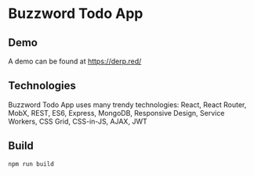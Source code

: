 # Buzzword Todo App

## Demo
A demo can be found at https://derp.red/


## Technologies

Buzzword Todo App uses many trendy technologies: 
React, React Router, MobX, REST, ES6, Express, MongoDB, Responsive Design, Service Workers, CSS Grid, CSS-in-JS, AJAX, JWT



## Build

`npm run build`



